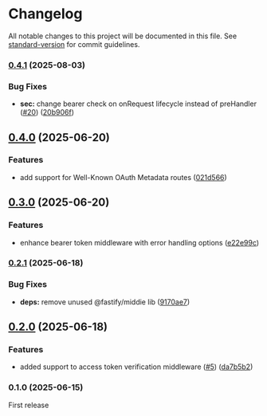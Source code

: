 # Changelog

All notable changes to this project will be documented in this file. See [standard-version](https://github.com/conventional-changelog/standard-version) for commit guidelines.

### [0.4.1](https://github.com/flaviodelgrosso/fastify-mcp-server/compare/v0.4.0...v0.4.1) (2025-08-03)


### Bug Fixes

* **sec:** change bearer check on onRequest lifecycle instead of preHandler ([#20](https://github.com/flaviodelgrosso/fastify-mcp-server/issues/20)) ([20b906f](https://github.com/flaviodelgrosso/fastify-mcp-server/commit/20b906f47d68512f6f767fdb97a35b0ad81a892b))

## [0.4.0](https://github.com/flaviodelgrosso/fastify-mcp-server/compare/v0.3.0...v0.4.0) (2025-06-20)


### Features

* add support for Well-Known OAuth Metadata routes ([021d566](https://github.com/flaviodelgrosso/fastify-mcp-server/commit/021d5660101b5ab12f0908b2ab8ae35cb3628fe5))

## [0.3.0](https://github.com/flaviodelgrosso/fastify-mcp-server/compare/v0.2.1...v0.3.0) (2025-06-20)


### Features

* enhance bearer token middleware with error handling options ([e22e99c](https://github.com/flaviodelgrosso/fastify-mcp-server/commit/e22e99cad4cbb57c1924edf755323a028496d99e))

### [0.2.1](https://github.com/flaviodelgrosso/fastify-mcp-server/compare/v0.2.0...v0.2.1) (2025-06-18)


### Bug Fixes

* **deps:** remove unused @fastify/middie lib ([9170ae7](https://github.com/flaviodelgrosso/fastify-mcp-server/commit/9170ae79d793fc4ff6df5324fcc8f67789f9da84))

## [0.2.0](https://github.com/flaviodelgrosso/fastify-mcp-server/compare/v0.1.0...v0.2.0) (2025-06-18)


### Features

* added support to access token verification middleware ([#5](https://github.com/flaviodelgrosso/fastify-mcp-server/issues/5)) ([da7b5b2](https://github.com/flaviodelgrosso/fastify-mcp-server/commit/da7b5b26e07b4bfbd10b941007cb77ca4f801196))

### 0.1.0 (2025-06-15)

First release

